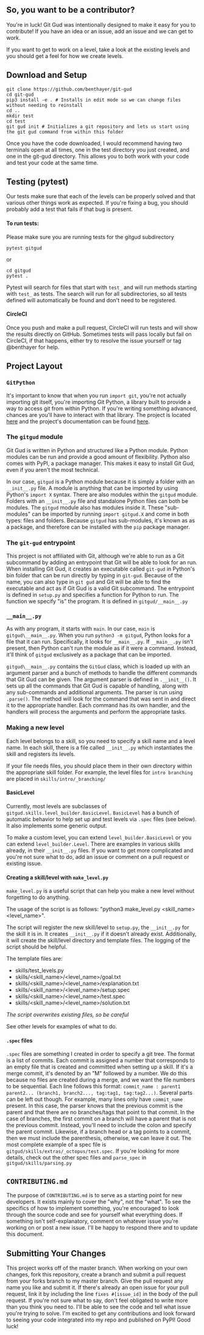 ## So, you want to be a contributor?
You're in luck! 
Git Gud was intentionally designed to make it easy for you to contribute! If you have an idea or an issue, add an issue and we can get to work.

If you want to get to work on a level, take a look at the existing levels and you should get a feel for how we create levels.

## Download and Setup
```
git clone https://github.com/benthayer/git-gud
cd git-gud
pip3 install -e . # Installs in edit mode so we can change files without needing to reinstall
cd ..
mkdir test
cd test
git gud init # Initializes a git repository and lets us start using the git gud command from within this folder
```
Once you have the code downloaded, I would recommend having two terminals open at all times, one in the test directory you just created, and one in the git-gud directory. 
This allows you to both work with your code and test your code at the same time.

## Testing (pytest)
Our tests make sure that each of the levels can be properly solved and that various other things work as expected.
If you're fixing a bug, you should probably add a test that fails if that bug is present.
#### To run tests:
Please make sure you are running tests for the gitgud subdirectory
```
pytest gitgud
```
or
```
cd gitgud
pytest .
```
Pytest will search for files that start with `test_` and will run methods starting with `test_` as tests. The search will run for all subdirectories, so all tests defined will automatically be found and don't need to be registered.

#### CircleCI
Once you push and make a pull request, CircleCI will run tests and will show the results directly on GitHub. 
Sometimes tests will pass locally but fail on CircleCI, if that happens, either try to resolve the issue yourself or tag @benthayer for help.

## Project Layout
### `GitPython`
It's important to know that when you run `import git`, you're not actually importing git itself, you're importing Git Python, a library built to provide a way to access git from within Python. 
If you're writing something advanced, chances are you'll have to interact with that library. 
The project is located [here](https://github.com/gitpython-developers/GitPython) and the project's documentation can be found [here](https://gitpython.readthedocs.io/en/stable/).
### The `gitgud` module
Git Gud is written in Python and structured like a Python module.
Python modules can be run and provide a good amount of flexibility. 
Python also comes with PyPI, a package manager. 
This makes it easy to install Git Gud, even if you aren't the most technical. 

In our case, `gitgud` is a Python module because it is simply a folder with an `__init__.py` file. 
A module is anything that can be imported by using Python's `import X` syntax. 
There are also modules within the `gitgud` module. 
Folders with an `__init__.py` file and standalone Python files can both be modules. 
The `gitgud` module also has modules inside it. 
These "sub-modules" can be imported by running `import gitgud.X` and come in both types: files and folders. 
Because `gitgud` has sub-modules, it's known as as a package, and therefore can be installed with the `pip` package manager.

### The `git-gud` entrypoint
This project is not affiliated with Git, although we're able to run as a Git subcommand by adding an entrypoint that Git will be able to look for an run.
When installing Git Gud, it creates an executable called `git-gud` in Python's bin folder that can be run directly by typing in `git-gud`.
Because of the name, you can also type in `git gud` and Git will be able to find the executable and act as if Git Gud is a valid Git subcommand.
The entrypoint is defined in `setup.py` and specifies a function for Python to run.
The function we specify "is" the program.
It is defined in `gitgud/__main__.py`

### `__main__.py`
As with any program, it starts with `main`. 
In our case, `main` is `gitgud\__main__.py`. 
When you run `python3 -m gitgud`, Python looks for a file that it can run. 
Specifically, it looks for `__main__.py`. 
If `__main__.py` isn't present, then Python can't run the module as if it were a command. 
Instead, it'll think of `gitgud` exclusively as a package that can be imported.

`gitgud\__main__.py` contains the `GitGud` class, which is loaded up with an argument parser and a bunch of methods to handle the different commands that Git Gud can be given. 
The argument parser is defined in `.__init__()`. 
It sets up all the commands that Git Gud is capable of handling, along with any sub-commands and additional arguments.
The parser is run using `.parse()`. 
The method will look for the command that was sent in and direct it to the appropriate handler. 
Each command has its own handler, and the handlers will process the arguments and perform the appropriate tasks.

### Making a new level
Each level belongs to a skill, so you need to specify a skill name and a level name. 
In each skill, there is a file called `__init__.py` which instantiates the skill and registers its levels.

If your file needs files, you should place them in their own directory within the appropriate skill folder. For example, the level files for `intro branching` are placed in `skills/intro/_branching/`

#### BasicLevel
Currently, most levels are subclasses of `gitgud.skills.level_builder.BasicLevel`.
`BasicLevel` has a bunch of automatic behavior to help set up and test levels via `.spec` files (see below).
It also implements some generic output.

To make a custom level, you can extend `level_builder.BasicLevel` or you can extend `level_builder.Level`.
There are examples in various skills already, in their `__init__.py` files.
If you want to get more complicated and you're not sure what to do, add an issue or comment on a pull request or existing issue.


#### Creating a skill/level with `make_level.py`

`make_level.py` is a useful script that can help you make a new level without forgetting to do anything. 

The usage of the script is as follows: "python3 make_level.py <skill_name> <level_name>". 

The script will register the new skill/level to `setup.py`, the `__init__.py` for the skill it is in.
It creates `__init__.py` if it doesn't already exist. 
Additionally, it will create the skill/level directory and template files.
The logging of the script should be helpful.

The template files are:
 - skills/test_levels.py
 - skills/<skill_name>/<level_name>/goal.txt
 - skills/<skill_name>/<level_name>/explanation.txt
 - skills/<skill_name>/<level_name>/setup.spec
 - skills/<skill_name>/<level_name>/test.spec
 - skills/<skill_name>/<level_name>/solution.txt
 
_The script overwrites existing files, so be careful_

See other levels for examples of what to do.

#### `.spec` files
`.spec` files are something I created in order to specify a git tree. 
The format is a list of commits. 
Each commit is assigned a number that corresponds to an empty file that is created and committed when setting up a skill.
If it's a merge commit, it's denoted by an "M" followed by a number. 
We do this because no files are created during a merge, and we want the file numbers to be sequential. 
Each line follows this format: `commit_name : parent1 parent2... (branch1, branch2..., tag:tag1, tag:tag2...)`. 
Several parts can be left out though. 
For example, many lines only have `commit_name` present. 
In this case, the parser knows that the previous commit is the parent and that there are no branches/tags that point to that commit. 
In the case of branches, the first commit on a branch will have a parent that is not the previous commit. 
Instead, you'll need to include the colon and specify the parent commit. 
Likewise, if a branch head or a tag points to a commit, then we must include the parenthesis, otherwise, we can leave it out. 
The most complete example of a spec file is `gitgud/skills/extras/_octopus/test.spec`.
If you're looking for more details, check out the other spec files and `parse_spec` in `gitgud/skills/parsing.py`

## `CONTRIBUTING.md`
The purpose of `CONTRIBUTING.md` is to serve as a starting point for new developers. 
It exists mainly to cover the "why", not the "what". 
To see the specifics of how to implement something, you're encouraged to look through the source code and see for yourself what everything does. 
If something isn't self-explanatory, comment on whatever issue you're working on or post a new issue.
I'll be happy to respond there and to update this document. 

## Submitting Your Changes
This project works off of the master branch. 
When working on your own changes, fork this repository, create a branch and submit a pull request from your forks branch to my master branch. 
Give the pull request any name you like and submit it. 
If there's already an open issue for your pull request, link it by including the line `fixes #[issue_id]` in the body of the pull request. 
If you're not sure what to say, don't feel obligated to write more than you think you need to. 
I'll be able to see the code and tell what issue you're trying to solve. 
I'm excited to get any contributions and look forward to seeing your code integrated into my repo and published on PyPI! 
Good luck!
